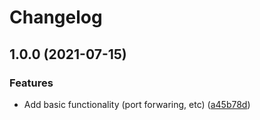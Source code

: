# Changelog

## 1.0.0 (2021-07-15)


### Features

* Add basic functionality (port forwaring, etc) ([a45b78d](https://www.github.com/indivorg/runner/commit/a45b78d7945b5ee12cd8e1a1d8495af16bf33312))
